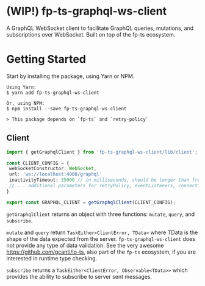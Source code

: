# (WIP!) fp-ts-graphql-ws-client

A GraphQL WebSocket client to facilitate GraphQL queries, mutations, and subscriptions over WebSocket. Built on top of the fp-ts ecosystem.

# Getting Started

Start by installing the package, using Yarn or NPM.

    Using Yarn:
    $ yarn add fp-ts-graphql-ws-client

    Or, using NPM:
    $ npm install --save fp-ts-graphql-ws-client
    
    > This package depends on `fp-ts` and `retry-policy`
    
 ## Client
 
 ```ts
import { getGraphqlClient } from 'fp-ts-graphql-ws-client/lib/client';

const CLIENT_CONFIG = {
  webSocketConstructor: WebSocket,
  url: 'ws://localhost:4000/graphql'
  inactivityTimeout: 35000 // in milliseconds, should be longer than frequency at which server sends keep alive messages, typically 30ms
  // ... additional parameters for retryPolicy, eventListeners, connectionParams, and protocols beyond 'graphql-ws'
}
 
export const GRAPHQL_CLIENT = getGraphqlClient(CLIENT_CONFIG);
 
 ```
 
 `getGraphqlClient` returns an object with three functions: `mutate`, `query`, and `subscribe`.
 
 `mutate` and `query` return `TaskEither<ClientError, TData>` where TData is the shape of the data expected from the server. `fp-ts-graphql-ws-client` does not provide any type of data validation. See the very awesome https://github.com/gcanti/io-ts, also part of the `fp-ts` ecosystem, if you are interested in runtime type checking.
 
 `subscribe` returns a `TaskEither<ClientError, Observable<TData>>` which provides the ability to subscribe to server sent messages.
